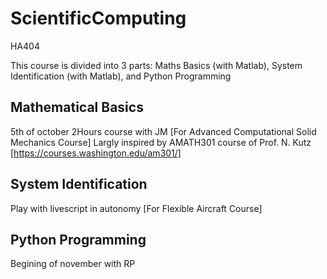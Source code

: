 # ScientificComputing
HA404


This course is divided into 3 parts: Maths Basics (with Matlab), System Identification (with Matlab), and Python Programming

## Mathematical Basics 
5th of october 2Hours course with JM  [For Advanced Computational Solid Mechanics Course]
Largly inspired by AMATH301 course of Prof. N. Kutz [https://courses.washington.edu/am301/]

## System Identification 
Play with livescript in autonomy [For Flexible Aircraft Course]

## Python Programming
Begining of november with RP 

